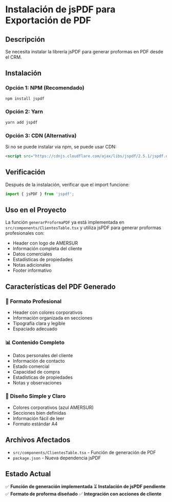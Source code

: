 # Instalación de jsPDF para Exportación de PDF

## Descripción
Se necesita instalar la librería jsPDF para generar proformas en PDF desde el CRM.

## Instalación

### Opción 1: NPM (Recomendado)
```bash
npm install jspdf
```

### Opción 2: Yarn
```bash
yarn add jspdf
```

### Opción 3: CDN (Alternativa)
Si no se puede instalar via npm, se puede usar CDN:
```html
<script src="https://cdnjs.cloudflare.com/ajax/libs/jspdf/2.5.1/jspdf.umd.min.js"></script>
```

## Verificación
Después de la instalación, verificar que el import funcione:
```typescript
import { jsPDF } from 'jspdf';
```

## Uso en el Proyecto
La función `generarProformaPDF` ya está implementada en `src/components/ClientesTable.tsx` y utiliza jsPDF para generar proformas profesionales con:

- Header con logo de AMERSUR
- Información completa del cliente
- Datos comerciales
- Estadísticas de propiedades
- Notas adicionales
- Footer informativo

## Características del PDF Generado

### 📄 **Formato Profesional**
- Header con colores corporativos
- Información organizada en secciones
- Tipografía clara y legible
- Espaciado adecuado

### 📊 **Contenido Completo**
- Datos personales del cliente
- Información de contacto
- Estado comercial
- Capacidad de compra
- Estadísticas de propiedades
- Notas y observaciones

### 🎨 **Diseño Simple y Claro**
- Colores corporativos (azul AMERSUR)
- Secciones bien definidas
- Información fácil de leer
- Formato estándar A4

## Archivos Afectados
- `src/components/ClientesTable.tsx` - Función de generación de PDF
- `package.json` - Nueva dependencia jsPDF

## Estado Actual
✅ **Función de generación implementada**
⏳ **Instalación de jsPDF pendiente**
✅ **Formato de proforma diseñado**
✅ **Integración con acciones de cliente**
